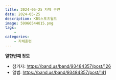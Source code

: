 ```yaml
---
title: 2024-05-25 자체 훈련
date: 2024-05-25
description: KBS스포츠월드
image: 59966544815.png
tags:
    - 
categories:
    - 자체훈련
---
```


**열한번째 정모**

- 참가자: https://band.us/band/93484357/post/126
- 앨범: https://band.us/band/93484357/post/141